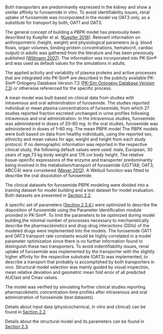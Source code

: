  Both transporters are predominantly expressed in the kidney and show a similar affinity to furosemide in vitro. To avoid identifiability issues, renal uptake of furosemide was incorporated in the model via OAT3 only, as a substitute for transport by both, OAT1 and OAT3.

The general concept of building a PBPK model has previously been described by Kuepfer et al. ([Kuepfer 2016](#5-references)). Relevant information on anthropometric (height, weight) and physiological parameters (e.g. blood flows, organ volumes, binding protein concentrations, hematocrit, cardiac output) in adults was gathered from the literature and has been previously published ([Willmann 2007](#5-references)). The information was incorporated into PK-Sim® and was used as default values for the simulations in adults.

The applied activity and variability of plasma proteins and active processes that are integrated into PK-Sim® are described in the publicly available PK-Sim® Ontogeny Database Version 7.3 ([PK-Sim Ontogeny Database Version 7.3](#5-references)) or otherwise referenced for the specific process.

A mean model was built based on clinical data from studies with intravenous and oral administration of furosemide. The studies reported individual or mean plasma concentrations of furosemide, from which 27 studies reported fraction excreted unchanged in urine profiles following intravenous and oral administration. In the intravenous studies, furosemide was administered in doses of 20–80 mg. In the oral studies, furosemide was administered in doses of 1–80 mg. The mean PBPK model The PBPK models were built based on data from healthy
individuals, using the reported sex, ethnicity and mean values for age, weight and height from each study protocol. If no demographic information was reported in the respective clinical study, the following default values were used: male, European, 30 years of age,73 kg body weight and 176 cm body height. The relative tissue-specific expressions of the enzyme and transporter predominantly being involved in the metabolism/transport of furosemide (UGT1A9, OAT3, ABCC4) were considered ([Meyer 2012](#5-references)). A Weibull function was fitted to describe the oral dissolution of furosemide.  

The clinical datasets for furosemide PBPK modeling were divided into a training dataset for model building and a test dataset for model evaluation. Both datasets are presented in [Section 2.2](#22-data-used).

A specific set of parameters ([Section 2.3.4.](#22-data-used)) were optimized to describe the disposition of furosemide using the Parameter Identification module provided in PK-Sim®. To limit the parameters to be optimized during model building,the minimal number of processes necessary to mechanistically describe the pharmacokinetics and drug-drug interactions (DDIs) of the modeled drugs were implemented into the models. The furosemide OAT1 and OAT3 transport rate constants would be highly correlated in a model parameter optimization since there is no further information found to distinguish these two transporters. To avoid indentifiability issues, renal uptake of furosemide was implemented by the transporter with the slightly higher affinity for the respective substrate (OAT3) was implemented, to describe a transport that probably is accomplished by both transporters in vivo. Structural model selection was mainly guided by visual inspection, mean relative deviation and geometric mean fold error of all predicted AUClast and Cmax values.

The model was verified by simulating further clinical studies reporting pharmacokinetic concentration-time profiles after intravenous and oral administration of furosemide (test datasets).

Details about input data (physicochemical, *in vitro* and clinical) can be found in [Section 2.2](#22-data-used).

Details about the structural model and its parameters can be found in [Section 2.3](#23-model-parameters-and-assumptions).




